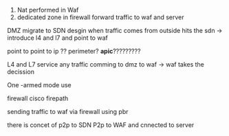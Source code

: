 1. Nat performed in Waf
2. dedicated zone in firewall forward traffic to waf and server

DMZ migrate to SDN
desgin
when traffic comes from outside hits the sdn -> introduce l4 and l7
and point to waf 

point to point to ip 
?? perimeter?
**apic**?????????

L4 and L7 service
any traffic comming to dmz to waf -> waf takes the decission

One -armed mode  use

firewall cisco firepath 


sending traffic to waf via firewall using pbr 


there is concet of p2p to SDN P2p to  WAF and cnnected to server